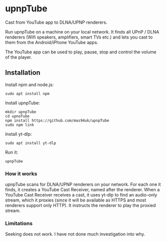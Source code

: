 # upnpTube
Cast from YouTube app to DLNA/UPNP renderers.

Run upnpTube on a machine on your local network. It finds all UPnP / DLNA renderers (Wifi speakers, amplifiers, smart TVs etc.) and lets you cast to them from the Android/iPhone YouTube apps.

The YouTube app can be used to play, pause, stop and control the volume of the player.


## Installation
Install npm and node.js:

    sudo apt install npm
    
Install upnpTube:

    mkdir upnpTube
    cd upnoTube
    npm install https://github.com/mas94uk/upnpTube
    sudo npm link
    
Install yt-dlp:

    sudo apt install yt-dlp

Run it:

    upnpTube
    

### How it works
upnpTube scans for DLNA/UPNP renderers on your network. For each one it finds, it creates a YouTube Cast Receiver, named after the renderer.
When a YouTube Cast Receiver receives a cast, it uses yt-dlp to find an audio-only stream, which it proxies (since it will be available as HTTPS and most renderers support only HTTP). It instructs the renderer to play the proxied stream.


### Limitations

Seeking does not work. I have not done much investigation into why.
